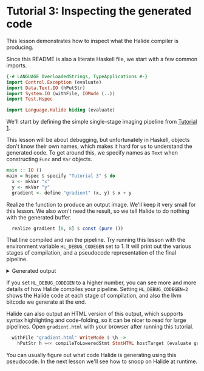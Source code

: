 # Tutorial 3: Inspecting the generated code

This lesson demonstrates how to inspect what the Halide compiler is producing.

Since this README is also a literate Haskell file, we start with a few common imports.

```haskell
{-# LANGUAGE OverloadedStrings, TypeApplications #-}
import Control.Exception (evaluate)
import Data.Text.IO (hPutStr)
import System.IO (withFile, IOMode (..))
import Test.Hspec

import Language.Halide hiding (evaluate)
```

We'll start by defining the simple single-stage imaging pipeline from [Tutorial 1](../01-Basics).

This lesson will be about debugging, but unfortunately in Haskell, objects
don't know their own names, which makes it hard for us to understand the
generated code. To get around this, we specify names as `Text` when
constructing `Func` and `Var` objects.

```haskell
main :: IO ()
main = hspec $ specify "Tutorial 3" $ do
  x <- mkVar "x"
  y <- mkVar "y"
  gradient <- define "gradient" (x, y) $ x + y
```

Realize the function to produce an output image. We'll keep it very small for
this lesson. We also won't need the result, so we tell Halide to do nothing
with the generated buffer.

```haskell
  realize gradient [8, 8] $ const (pure ())
```

That line compiled and ran the pipeline. Try running this lesson with the
environment variable `HL_DEBUG_CODEGEN` set to 1. It will print out the various
stages of compilation, and a pseudocode representation of the final pipeline.

<details><summary>Generated output</summary>

```
Creating initial loop nests...
Injecting realization of { gradient }
Skipping injecting memoization...
Injecting tracing...
Adding checks for parameters
Computing bounds of each function's value
Clamping unsafe data-dependent accesses
Performing computation bounds inference...
Removing extern loops...
Performing sliding window optimization...
Uniquifying variable names...
Simplifying...
Simplifying correlated differences...
Performing allocation bounds inference...
Adding checks for images
Removing code that depends on undef values...
Performing storage folding optimization...
Injecting debug_to_file calls...
Injecting prefetches...
Discarding safe promises...
Dynamically skipping stages...
Forking asynchronous producers...
Destructuring tuple-valued realizations...
Bounding small realizations...
Performing storage flattening...
Adding atomic mutex allocation...
Unpacking buffer arguments...
Skipping rewriting memoized allocations...
Simplifying...
Reduce prefetch dimension...
Simplifying correlated differences...
Unrolling...
Vectorizing...
Detecting vector interleavings...
Partitioning loops to simplify boundary conditions...
Staging strided loads...
Trimming loops to the region over which they do something...
Rebasing loops to zero...
Hoisting loop invariant if statements...
Injecting early frees...
Simplifying correlated differences...
Bounding small allocations...
Simplifying...
Lowering unsafe promises...
Flattening nested ramps...
Removing dead allocations and moving loop invariant code...
Finding intrinsics...
Hoisting prefetches...
Lowering after final simplification:
assert(reinterpret<uint64>((struct halide_buffer_t *)gradient.buffer) != (uint64)0, halide_error_buffer_argument_is_null("gradient"))
let gradient = (void *)_halide_buffer_get_host((struct halide_buffer_t *)gradient.buffer)
let gradient.type = (uint32)_halide_buffer_get_type((struct halide_buffer_t *)gradient.buffer)
let gradient.device_dirty = (uint1)_halide_buffer_get_device_dirty((struct halide_buffer_t *)gradient.buffer)
let gradient.dimensions = _halide_buffer_get_dimensions((struct halide_buffer_t *)gradient.buffer)
let gradient.min.0 = _halide_buffer_get_min((struct halide_buffer_t *)gradient.buffer, 0)
let gradient.extent.0 = _halide_buffer_get_extent((struct halide_buffer_t *)gradient.buffer, 0)
let gradient.stride.0 = _halide_buffer_get_stride((struct halide_buffer_t *)gradient.buffer, 0)
let gradient.min.1 = _halide_buffer_get_min((struct halide_buffer_t *)gradient.buffer, 1)
let gradient.extent.1 = _halide_buffer_get_extent((struct halide_buffer_t *)gradient.buffer, 1)
let gradient.stride.1 = _halide_buffer_get_stride((struct halide_buffer_t *)gradient.buffer, 1)
if ((uint1)_halide_buffer_is_bounds_query((struct halide_buffer_t *)gradient.buffer)) {
 (struct halide_buffer_t *)_halide_buffer_init((struct halide_buffer_t *)gradient.buffer, (struct halide_dimension_t *)_halide_buffer_get_shape((struct halide_buffer_t *)gradient.buffer), reinterpret<(void *)>((uint64)0), (uint64)0, reinterpret<(struct halide_device_interface_t *)>((uint64)0), 0, 32, 2, (struct halide_dimension_t *)make_struct(gradient.min.0, gradient.extent.0, 1, 0, gradient.min.1, gradient.extent.1, gradient.extent.0, 0), (uint64)0)
}
if (!(uint1)_halide_buffer_is_bounds_query((struct halide_buffer_t *)gradient.buffer)) {
 assert(gradient.type == (uint32)73728, halide_error_bad_type("Output buffer gradient", gradient.type, (uint32)73728))
 assert(gradient.dimensions == 2, halide_error_bad_dimensions("Output buffer gradient", gradient.dimensions, 2))
 assert(0 <= gradient.extent.0, halide_error_buffer_extents_negative("Output buffer gradient", 0, gradient.extent.0))
 assert(0 <= gradient.extent.1, halide_error_buffer_extents_negative("Output buffer gradient", 1, gradient.extent.1))
 assert(gradient.stride.0 == 1, halide_error_constraint_violated("gradient.stride.0", gradient.stride.0, "1", 1))
 let gradient.total_extent.1 = int64(gradient.extent.1)*int64(gradient.extent.0)
 assert(uint64(gradient.extent.0) <= (uint64)2147483647, halide_error_buffer_allocation_too_large("gradient", uint64(gradient.extent.0), (uint64)2147483647))
 assert((uint64)abs(int64(gradient.extent.1)*int64(gradient.stride.1)) <= (uint64)2147483647, halide_error_buffer_allocation_too_large("gradient", (uint64)abs(int64(gradient.extent.1)*int64(gradient.stride.1)), (uint64)2147483647))
 assert(gradient.total_extent.1 <= (int64)2147483647, halide_error_buffer_extents_too_large("gradient", gradient.total_extent.1, (int64)2147483647))
 assert(!gradient.device_dirty, halide_error_device_dirty_with_no_device_support("Output buffer gradient"))
 assert(gradient != reinterpret<(void *)>((uint64)0), halide_error_host_is_null("Output buffer gradient"))
 produce gradient {
  let t2 = 0 - (gradient.min.1*gradient.stride.1)
  let t1 = gradient.min.0 + gradient.min.1
  for (gradient.s0.y.rebased, 0, gradient.extent.1) {
   let t4 = ((gradient.min.1 + gradient.s0.y.rebased)*gradient.stride.1) + t2
   let t3 = gradient.s0.y.rebased + t1
   for (gradient.s0.x.rebased, 0, gradient.extent.0) {
    gradient[gradient.s0.x.rebased + t4] = gradient.s0.x.rebased + t3
   }
  }
 }
}

Skipping Hexagon offload...
Skipping GPU offload...
Lowering Parallel Tasks...
Target triple of initial module: x86_64--linux-gnu
Generating llvm bitcode...
Generating llvm bitcode prolog for function gradient...
Generating llvm bitcode for function gradient...
JIT compiling shared runtime for x86-64-linux-avx-avx2-f16c-fma-jit-sse41-user_context
JIT compiling gradient for x86-64-linux-avx-avx2-f16c-fma-jit-sse41-user_context
```

</details>

If you set `HL_DEBUG_CODEGEN` to a higher number, you can see more and more
details of how Halide compiles your pipeline. Setting `HL_DEBUG_CODEGEN=2` shows
the Halide code at each stage of compilation, and also the llvm bitcode we
generate at the end.

Halide can also output an HTML version of this output, which supports syntax
highlighting and code-folding, so it can be nicer to read for large pipelines.
Open `gradient.html` with your browser after running this tutorial.

```haskell
  withFile "gradient.html" WriteMode $ \h ->
    hPutStr h =<< compileToLoweredStmt StmtHTML hostTarget (evaluate gradient)
```

You can usually figure out what code Halide is generating using this
pseudocode. In the next lesson we'll see how to snoop on Halide at runtime.
